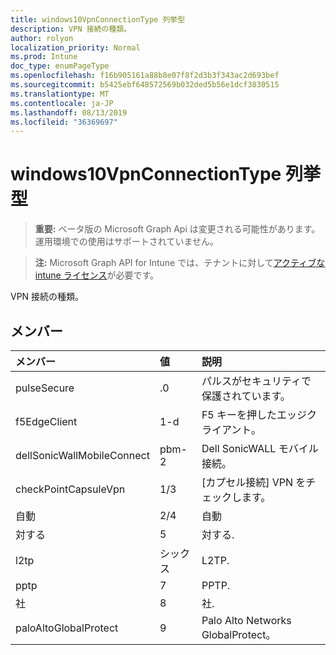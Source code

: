 ```yaml
---
title: windows10VpnConnectionType 列挙型
description: VPN 接続の種類。
author: rolyon
localization_priority: Normal
ms.prod: Intune
doc_type: enumPageType
ms.openlocfilehash: f16b905161a88b8e07f8f2d3b3f343ac2d693bef
ms.sourcegitcommit: b5425ebf648572569b032ded5b56e1dcf3830515
ms.translationtype: MT
ms.contentlocale: ja-JP
ms.lasthandoff: 08/13/2019
ms.locfileid: "36369697"
---
```

# <a name="windows10vpnconnectiontype-enum-type"></a>windows10VpnConnectionType 列挙型

> **重要:** ベータ版の Microsoft Graph Api は変更される可能性があります。運用環境での使用はサポートされていません。

> **注:** Microsoft Graph API for Intune では、テナントに対して[アクティブな intune ライセンス](https://go.microsoft.com/fwlink/?linkid=839381)が必要です。

VPN 接続の種類。

## <a name="members"></a>メンバー
|メンバー|値|説明|
|:---|:---|:---|
|pulseSecure|.0|パルスがセキュリティで保護されています。|
|f5EdgeClient|1-d|F5 キーを押したエッジクライアント。|
|dellSonicWallMobileConnect|pbm-2|Dell SonicWALL モバイル接続。|
|checkPointCapsuleVpn|1/3|[カプセル接続] VPN をチェックします。|
|自動|2/4|自動|
|対する|5|対する.|
|l2tp|シックス|L2TP.|
|pptp|7|PPTP.|
|社|8 |社.|
|paloAltoGlobalProtect|9 |Palo Alto Networks GlobalProtect。|



